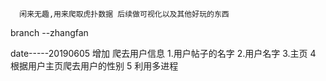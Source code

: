       闲来无趣,用来爬取虎扑数据 后续做可视化以及其他好玩的东西
branch --zhangfan

date-----20190605
增加 爬去用户信息
1.用户帖子的名字
2.用户名字
3.主页
4 根据用户主页爬去用户的性别
5 利用多进程

